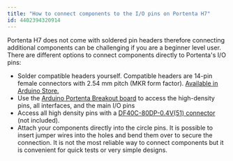 ```yaml
---
title: "How to connect components to the I/O pins on Portenta H7"
id: 4402394320914
---
```


Portenta H7 does not come with soldered pin headers therefore connecting additional components can be challenging if you are a beginner level user. There are different options to connect components directly to Portenta's I/O pins:

* Solder compatible headers yourself. Compatible headers are 14-pin female connectors with 2.54 mm pitch (MKR form factor). [Available in Arduino Store.](https://store.arduino.cc/female-headers-14-ways-arduino-mkr1000-printed)
* Use the [Arduino Portenta Breakout board](https://store.arduino.cc/portenta-breakout) to access the high-density pins, all interfaces, and the main I/O pins
* Access all high density pins with a [DF40C-80DP-0.4V(51) connector](https://www.hirose.com/product/p/CL0684-4001-8-51) (not included).
* Attach your components directly into the circle pins. It is possible to insert jumper wires into the holes and bend them over to secure the connection. It is not the most reliable way to connect components but it is convenient for quick tests or very simple designs.
